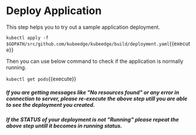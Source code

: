 # Deploy Application

This step helps you to try out a sample application deployment.

`kubectl apply -f $GOPATH/src/github.com/kubeedge/kubeedge/build/deployment.yaml`{{execute}}

Then you can use below command to check if the application is normally running.

`kubectl get pods`{{execute}}

##### _If you are getting messages like "No resources found" or any error in connection to server, please re-execute the above step utill you are able to see the deployment you created._

##### _If the STATUS of your deployment is not "Running" please repeat the above step untill it becomes in running status._